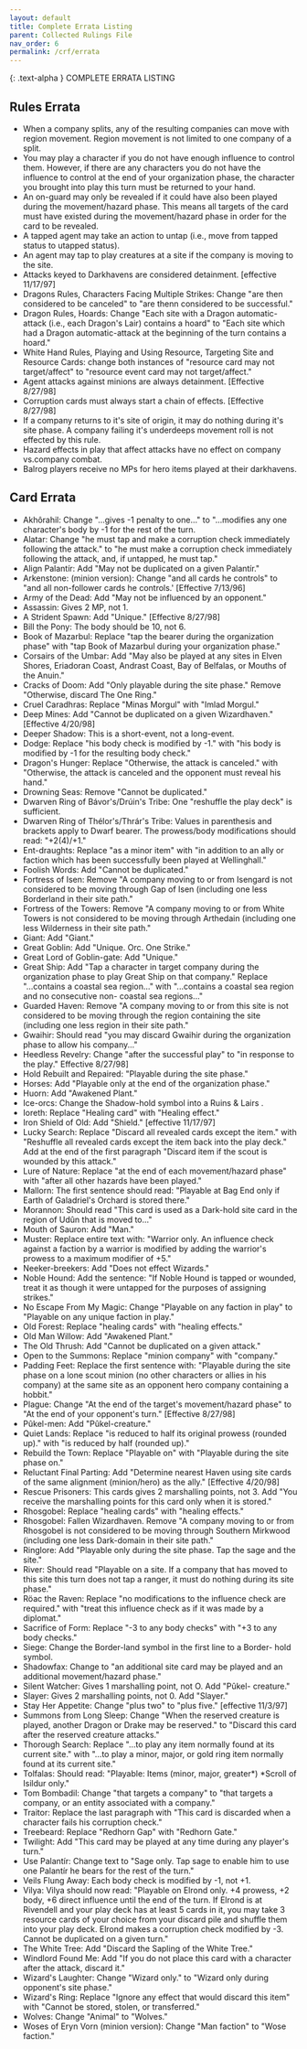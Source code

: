 ```yaml
---
layout: default
title: Complete Errata Listing
parent: Collected Rulings File
nav_order: 6
permalink: /crf/errata
---
```


{: .text-alpha }
COMPLETE ERRATA LISTING

## Rules Errata
- When a company splits, any of the resulting companies can move with region movement. Region movement is not limited to one company of a split.
- You may play a character if you do not have enough influence to control them. However, if there are any characters you do not have the influence to control at the end of your organization phase, the character you brought into play this turn must be returned to your hand.
- An on-guard may only be revealed if it could have also been played during the movement/hazard phase. This means all targets of the card must have existed during the movement/hazard phase in order for the card to be revealed.
- A tapped agent may take an action to untap (i.e., move from tapped status to utapped status).
- An agent may tap to play creatures at a site if the company is moving to the site.
- Attacks keyed to Darkhavens are considered detainment. [effective 11/17/97]
- Dragons Rules, Characters Facing Multiple Strikes: Change "are then considered to be canceled" to "are thenn considered to be successful."
- Dragon Rules, Hoards: Change "Each site with a Dragon automatic-attack (i.e., each Dragon's Lair) contains a hoard" to "Each site which had a Dragon automatic-attack at the beginning of the turn contains a hoard."
- White Hand Rules, Playing and Using Resource, Targeting Site and Resource Cards: change both instances of "resource card may not target/affect" to "resource event card may not target/affect."
- Agent attacks against minions are always detainment. [Effective 8/27/98]
- Corruption cards must always start a chain of effects. [Effective 8/27/98]
- If a company returns to it's site of origin, it may do nothing during it's site phase. A company failing it's underdeeps movement roll is not effected by this rule.
- Hazard effects in play that affect attacks have no effect on company vs.company combat.
- Balrog players receive no MPs for hero items played at their darkhavens.
 
## Card Errata
- Akhôrahil: Change "...gives -1 penalty to one..." to "...modifies any one character's body by -1 for the rest of the turn.
- Alatar: Change "he must tap and make a corruption check immediately following the attack." to "he must make a corruption check immediately following the attack, and, if untapped, he must tap."
- Align Palantír: Add "May not be duplicated on a given Palantír."
- Arkenstone: (minion version): Change "and all cards he controls" to "and all non-follower cards he controls.' [Effective 7/13/96]
- Army of the Dead: Add "May not be influenced by an opponent."
- Assassin: Gives 2 MP, not 1.
- A Strident Spawn: Add "Unique." [Effective 8/27/98]
- Bill the Pony: The body should be 10, not 6.
- Book of Mazarbul: Replace "tap the bearer during the organization phase" with "tap Book of Mazarbul during your organization phase."
- Corsairs of the Umbar: Add "May also be played at any sites in Elven Shores, Eriadoran Coast, Andrast Coast, Bay of Belfalas, or Mouths of the Anuin."
- Cracks of Doom: Add "Only playable during the site phase." Remove "Otherwise, discard The One Ring."
- Cruel Caradhras: Replace "Minas Morgul" with "Imlad Morgul."
- Deep Mines: Add "Cannot be duplicated on a given Wizardhaven." [Effective 4/20/98]
- Deeper Shadow: This is a short-event, not a long-event.
- Dodge: Replace "his body check is modified by -1." with "his body is modified by -1 for the resulting body check."
- Dragon's Hunger: Replace "Otherwise, the attack is canceled." with "Otherwise, the attack is canceled and the opponent must reveal his hand."
- Drowning Seas: Remove "Cannot be duplicated."
- Dwarven Ring of Bávor's/Drúin's Tribe: One "reshuffle the play deck" is sufficient.
- Dwarven Ring of Thélor's/Thrár's Tribe: Values in parenthesis and brackets apply to Dwarf bearer. The prowess/body modifications should read: "+2(4)/+1."
- Ent-draughts: Replace "as a minor item" with "in addition to an ally or faction which has been successfully been played at Wellinghall."
- Foolish Words: Add "Cannot be duplicated."
- Fortress of Isen: Remove "A company moving to or from Isengard is not considered to be moving through Gap of Isen (including one less Borderland in their site path."
- Fortress of the Towers: Remove "A company moving to or from White Towers is not considered to be moving through Arthedain (including one less Wilderness in their site path."
- Giant: Add "Giant."
- Great Goblin: Add "Unique. Orc. One Strike."
- Great Lord of Goblin-gate: Add "Unique."
- Great Ship: Add "Tap a character in target company during the organization phase to play Great Ship on that company." Replace "...contains a coastal sea region..." with "...contains a coastal sea region and no consecutive non- coastal sea regions..."
- Guarded Haven: Remove "A company moving to or from this site is not considered to be moving through the region containing the site (including one less region in their site path."
- Gwaihir: Should read "you may discard Gwaihir during the organization phase to allow his company..."
- Heedless Revelry: Change "after the successful play" to "in response to the play." Effective 8/27/98]
- Hold Rebuilt and Repaired: "Playable during the site phase."
- Horses: Add "Playable only at the end of the organization phase."
- Huorn: Add "Awakened Plant."
- Ice-orcs: Change the Shadow-hold symbol into a Ruins & Lairs .
- Ioreth: Replace "Healing card" with "Healing effect."
- Iron Shield of Old: Add "Shield." [effective 11/17/97]
- Lucky Search: Replace "Discard all revealed cards except the item." with "Reshuffle all revealed cards except the item back into the play deck." Add at the end of the first paragraph "Discard item if the scout is wounded by this attack."
- Lure of Nature: Replace "at the end of each movement/hazard phase" with "after all other hazards have been played."
- Mallorn: The first sentence should read: "Playable at Bag End only if Earth of Galadriel's Orchard is stored there."
- Morannon: Should read "This card is used as a Dark-hold site card in the region of Udûn that is moved to..."
- Mouth of Sauron: Add "Man."
- Muster: Replace entire text with: "Warrior only. An influence check against a faction by a warrior is modified by adding the warrior's prowess to a maximum modifier of +5."
- Neeker-breekers: Add "Does not effect Wizards."
- Noble Hound: Add the sentence: "If Noble Hound is tapped or wounded, treat it as though it were untapped for the purposes of assigning strikes."
- No Escape From My Magic: Change "Playable on any faction in play" to "Playable on any unique faction in play."
- Old Forest: Replace "healing cards" with "healing effects."
- Old Man Willow: Add "Awakened Plant."
- The Old Thrush: Add "Cannot be duplicated on a given attack."
- Open to the Summons: Replace "minion company" with "company."
- Padding Feet: Replace the first sentence with: "Playable during the site phase on a lone scout minion (no other characters or allies in his company) at the same site as an opponent hero company containing a hobbit."
- Plague: Change "At the end of the target's movement/hazard phase" to "At the end of your opponent's turn." [Effective 8/27/98]
- Pûkel-men: Add "Pûkel-creature."
- Quiet Lands: Replace "is reduced to half its original prowess (rounded up)." with "is reduced by half (rounded up)."
- Rebuild the Town: Replace "Playable on" with "Playable during the site phase on."
- Reluctant Final Parting: Add "Determine nearest Haven using site cards of the same alignment (minion/hero) as the ally." [Effective 4/20/98]
- Rescue Prisoners: This cards gives 2 marshalling points, not 3. Add "You receive the marshalling points for this card only when it is stored."
- Rhosgobel: Replace "healing cards" with "healing effects."
- Rhosgobel: Fallen Wizardhaven. Remove "A company moving to or from Rhosgobel is not considered to be moving through Southern Mirkwood (including one less Dark-domain in their site path."
- Ringlore: Add "Playable only during the site phase. Tap the sage and the site."
- River: Should read "Playable on a site. If a company that has moved to this site this turn does not tap a ranger, it must do nothing during its site phase."
- Röac the Raven: Replace "no modifications to the influence check are required." with "treat this influence check as if it was made by a diplomat."
- Sacrifice of Form: Replace "-3 to any body checks" with "+3 to any body checks."
- Siege: Change the Border-land symbol in the first line to a Border- hold symbol.
- Shadowfax: Change to "an additional site card may be played and an additional movement/hazard phase."
- Silent Watcher: Gives 1 marshalling point, not O. Add "Pûkel- creature."
- Slayer: Gives 2 marshalling points, not 0. Add "Slayer."
- Stay Her Appetite: Change "plus two" to "plus five." [effective 11/3/97]
- Summons from Long Sleep: Change "When the reserved creature is played, another Dragon or Drake may be reserved." to "Discard this card after the reserved creature attacks."
- Thorough Search: Replace "...to play any item normally found at its current site." with "...to play a minor, major, or gold ring item normally found at its current site."
- Tolfalas: Should read: "Playable: Items (minor, major, greater\*) \*Scroll of Isildur only."
- Tom Bombadil: Change "that targets a company" to "that targets a company, or an entity associated with a company."
- Traitor: Replace the last paragraph with "This card is discarded when a character fails his corruption check."
- Treebeard: Replace "Redhorn Gap" with "Redhorn Gate."
- Twilight: Add "This card may be played at any time during any player's turn."
- Use Palantír: Change text to "Sage only. Tap sage to enable him to use one Palantír he bears for the rest of the turn."
- Veils Flung Away: Each body check is modified by -1, not +1.
- Vilya: Vilya should now read: "Playable on Elrond only. +4 prowess, +2 body, +6 direct influence until the end of the turn. If Elrond is at Rivendell and your play deck has at least 5 cards in it, you may take 3 resource cards of your choice from your discard pile and shuffle them into your play deck. Elrond makes a corruption check modified by -3. Cannot be duplicated on a given turn."
- The White Tree: Add "Discard the Sapling of the White Tree."
- Windlord Found Me: Add "If you do not place this card with a character after the attack, discard it."
- Wizard's Laughter: Change "Wizard only." to "Wizard only during opponent's site phase."
- Wizard's Ring: Replace "Ignore any effect that would discard this item" with "Cannot be stored, stolen, or transferred."
- Wolves: Change "Animal" to "Wolves."
- Woses of Eryn Vorn (minion version): Change "Man faction" to "Wose faction."
